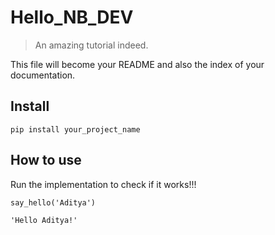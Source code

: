 # Hello_NB_DEV
> An amazing tutorial indeed.


This file will become your README and also the index of your documentation.

## Install

`pip install your_project_name`

## How to use

Run the implementation to check if it works!!!

```
say_hello('Aditya')
```




    'Hello Aditya!'


